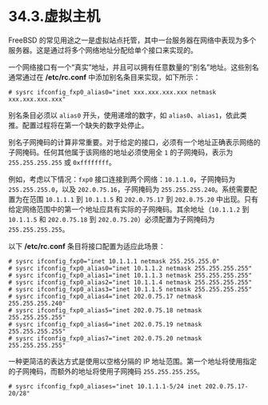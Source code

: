 # 34.3.虚拟主机

FreeBSD 的常见用途之一是虚拟站点托管，其中一台服务器在网络中表现为多个服务器。这是通过将多个网络地址分配给单个接口来实现的。

一个网络接口有一个“真实”地址，并且可以拥有任意数量的“别名”地址。这些别名通常通过在 **/etc/rc.conf** 中添加别名条目来实现，如下所示：

```
# sysrc ifconfig_fxp0_alias0="inet xxx.xxx.xxx.xxx netmask xxx.xxx.xxx.xxx"
```

别名条目必须以 `alias0` 开头，使用递增的数字，如 `alias0`、`alias1`，依此类推。配置过程将在第一个缺失的数字处停止。

别名子网掩码的计算非常重要。对于给定的接口，必须有一个地址正确表示网络的子网掩码。任何其他属于该网络的地址必须使用全 `1` 的子网掩码，表示为 `255.255.255.255` 或 `0xffffffff`。

例如，考虑以下情况：`fxp0` 接口连接到两个网络：`10.1.1.0`，子网掩码为 `255.255.255.0`，以及 `202.0.75.16`，子网掩码为 `255.255.255.240`。系统需要配置为在范围 `10.1.1.1` 到 `10.1.1.5` 和 `202.0.75.17` 到 `202.0.75.20` 中出现。只有给定网络范围中的第一个地址应具有实际的子网掩码。其余地址（`10.1.1.2` 到 `10.1.1.5` 和 `202.0.75.18` 到 `202.0.75.20`）必须配置为子网掩码为 `255.255.255.255`。

以下 **/etc/rc.conf** 条目将接口配置为适应此场景：

```
# sysrc ifconfig_fxp0="inet 10.1.1.1 netmask 255.255.255.0"
# sysrc ifconfig_fxp0_alias0="inet 10.1.1.2 netmask 255.255.255.255"
# sysrc ifconfig_fxp0_alias1="inet 10.1.1.3 netmask 255.255.255.255"
# sysrc ifconfig_fxp0_alias2="inet 10.1.1.4 netmask 255.255.255.255"
# sysrc ifconfig_fxp0_alias3="inet 10.1.1.5 netmask 255.255.255.255"
# sysrc ifconfig_fxp0_alias4="inet 202.0.75.17 netmask 255.255.255.240"
# sysrc ifconfig_fxp0_alias5="inet 202.0.75.18 netmask 255.255.255.255"
# sysrc ifconfig_fxp0_alias6="inet 202.0.75.19 netmask 255.255.255.255"
# sysrc ifconfig_fxp0_alias7="inet 202.0.75.20 netmask 255.255.255.255"
```

一种更简洁的表达方式是使用以空格分隔的 IP 地址范围。第一个地址将使用指定的子网掩码，而额外的地址将使用子网掩码 `255.255.255.255`。

```
# sysrc ifconfig_fxp0_aliases="inet 10.1.1.1-5/24 inet 202.0.75.17-20/28"
```
